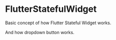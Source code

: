 # FlutterStatefulWidget
Basic concept of how Flutter Stateful Widget works.

And how dropdown button works.
